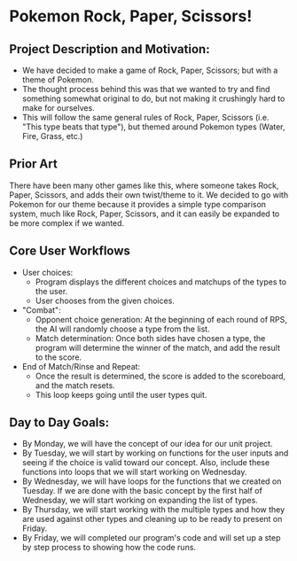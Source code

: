 # Pokemon Rock, Paper, Scissors!

## Project Description and Motivation:
- We have decided to make a game of Rock, Paper, Scissors; but with a theme of Pokemon.
- The thought process behind this was that we wanted to try and find something somewhat original to do, but not making it crushingly hard to make for ourselves.
- This will follow the same general rules of Rock, Paper, Scissors (i.e. "This type beats that type"), but themed around Pokemon types (Water, Fire, Grass, etc.)

## Prior Art
There have been many other games like this, where someone takes Rock, Paper, Scissors, and adds their own twist/theme to it. We decided to go with Pokemon for our theme because it provides a simple type comparison system, much like Rock, Paper, Scissors, and it can easily be expanded to be more complex if we wanted.

## Core User Workflows
- User choices:
  - Program displays the different choices and matchups of the types to the user.
  - User chooses from the given choices.
- "Combat":
  - Opponent choice generation: At the beginning of each round of RPS, the AI will randomly choose a type from the list.
  - Match determination: Once both sides have chosen a type, the program will determine the winner of the match, and add the result to the score.
- End of Match/Rinse and Repeat:
  - Once the result is determined, the score is added to the scoreboard, and the match resets.
  - This loop keeps going until the user types quit.

## Day to Day Goals:
- By Monday, we will have the concept of our idea for our unit project.
- By Tuesday, we will start by working on functions for the user inputs and seeing if the choice is valid toward our concept. Also, include these functions into loops that we will start working on Wednesday.
- By Wednesday, we will have loops for the functions that we created on Tuesday. If we are done with the basic concept by the first half of Wednesday, we will start working on expanding the list of types. 
- By Thursday, we will start working with the multiple types and how they are used against other types and cleaning up to be ready to present on Friday.
- By Friday, we will completed our program's code and will set up a step by step process to showing how the code runs.  
